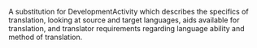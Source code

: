 A substitution for DevelopmentActivity which describes the specifics of translation, looking at source and target languages, aids available for translation, and translator requirements regarding language ability and method of translation.